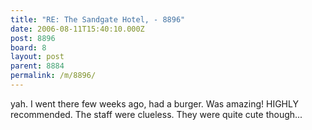 ```yaml
---
title: "RE: The Sandgate Hotel, - 8896"
date: 2006-08-11T15:40:10.000Z
post: 8896
board: 8
layout: post
parent: 8884
permalink: /m/8896/
---
```

yah. I went there few weeks ago, had a burger. Was amazing! HIGHLY recommended. The staff were clueless. They were quite cute though...
